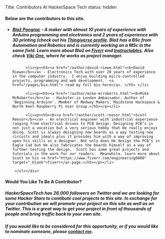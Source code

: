 Title: Contributors At HackerSpace Tech
status: hidden

<div class="jumbotron">
<div class="container-fluid">

  <div class="panel panel-default panel-primary">
    <div class="panel-heading"><h4>Below are the contributors to this site.</h4></div>
    <div class="panel-body">
    <ul>
          <li><p><h5><a href="/author/blaz-pongrac.html"><b>Blaž Pongrac</b></a> - A maker with almost 10 years of experience with Arduino programming and electronics and 2 years of experience with 3D printing (check out his <a href="http://www.thingiverse.com/vonPongrac/about" target="_blank">Thingiverse profile</a>. Blaž has a BSc from Automation and Robotics and is currently working on a MSc in the same field. Learn more about Blaž on <a href="https://www.fiverr.com/robosap" target="_blank">Fiverr</a> and <a href="http://www.instructables.com/member/vonPongrac" target="_blank">Instructables</a>. Also check <a href="https://www.facebook.com/vikitherobot" target="_blank">Viki One</a>, where he works as project manager.</h5></p></li>
          
          <li><p><h5><a href="/author/david-riewe.html"><b>David Riewe</b></a> - Electronics Tech with over 20 years of experience in the computer industry.  I enjoy building micro-controlled projects, programming and web development.  <a href="/pages/bio.html"> read my full bio here</a>. </h5> </li>
          
          <li><p><h5><a href="/author/mike-mcroberts.html"><b>Mike McRoberts</b></a> - Hackster.io London Ambassador. Author of 'Beginning Arduino'. Member of Medway Makers, Maidstone Hackspace & North Kent Raspberry Pi User Group.</h5></p></li>
          
          <li><p><h5><b><a href="/author/scott-reesor.html">Scott Reesor</b></a> - An electrical engineer with industrial experience ranging from electrical drives to PCB design. Designing PCB’s is not just a vocation but a very serious hobby that He really enjoys doing. Scott is always designing new boards as a way testing new circuits and ideals plus it provides him with a way of improving upon his skills as a designer. Not only does He design the PCB’s in Eagle Cad but He also fabricates the boards himself as a way of further testing the design.  Scott has some great projects and tutorials in the work for our readers.  Meanwhile, learn more about Scott on his <a href="https://www.fiverr.com/engineering6000" target="_blank">fiverr</a> page.</h5></p></li>

     </ul></div>
  </div>

  <div class="panel panel-default panel-primary">
    <div class="panel-heading"><h4>Would You Like To Be A Contributor?</h4></div>
    <div class="panel-body">
    <p><h5>HackerSpaceTech has 28,000 followers on Twitter and we are looking for some Hacker Stars to contibute cool projects to this site.  In exchange for your contribution we will promote your project on this site as well as on Twitter. This is a great way to get your project in front of thousands of people and bring traffic back to your own site.</h5></p>
    <p><h5>If you would like to be considered for this opportunity, or if you would like to nominate someone, please <a href="/pages/contact.html">contact me</a>.</h5></p>

     
  </div>
</div>
